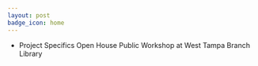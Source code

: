 ```yaml
---
layout: post
badge_icon: home
---
```


* Project Specifics Open House Public Workshop at West Tampa Branch Library 
